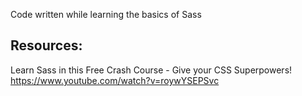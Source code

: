 Code written while learning the basics of Sass

## Resources:

Learn Sass in this Free Crash Course - Give your CSS Superpowers!  
https://www.youtube.com/watch?v=roywYSEPSvc
